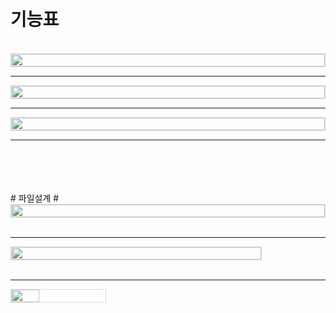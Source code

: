<br/>
<br/>

# **기능표**

<br/>

<div style="display: flex; align-items: center;">
    <img src="https://github.com/jwgarde/hair_shop_project/assets/113418319/e356123a-d1bd-4dd2-a4d5-a6653731eefd" width="100%" style="max-width: 800px; border: 1px solid #ddd;">
</div>
<hr/>

<div style="display: flex; align-items: center;">
    <img src="https://github.com/jwgarde/hair_shop_project/assets/113418319/c393a6ba-4334-43e3-802f-1a2b97501a74" width="100%" style="max-width: 800px; border: 1px solid #ddd;">
</div>
<hr/>

<div style="display: flex; align-items: center;">
    <img src="https://github.com/jwgarde/hair_shop_project/assets/113418319/08c0e9e0-59e3-4682-bda5-8c11b8b99c6f" width="100%" style="max-width: 800px; border: 1px solid #ddd;">
</div>
<hr/>

<br/>
<br/>
<br/>
<br/>
# 파일설계 #
<div style="display: flex; align-items: center;">
    <img src="https://github.com/jwgarde/hair_shop_project/assets/113418319/2dc2c777-326f-4fe8-b36e-e785e310b2c7" width="100%" style="max-width: 600px; border: 1px solid #ddd;">
</div>
<br/>
<hr/>

<div style="display: flex; align-items: center;">
    <img src="https://github.com/jwgarde/hair_shop_project/assets/113418319/81762a9d-1410-46fd-ba84-2440b3e8e8ed" width="100%" style="max-width: 400px; border: 1px solid #ddd;">
</div>
<br/>
<hr/>

<div style="display: flex; align-items: center;">
    <img src="https://github.com/jwgarde/hair_shop_project/assets/113418319/b083c420-d027-46a3-a2bc-c9812d17a40f" width="30%" style="max-width: 400px; border: 1px solid #ddd;">
</div>
<br/>
<br/>
